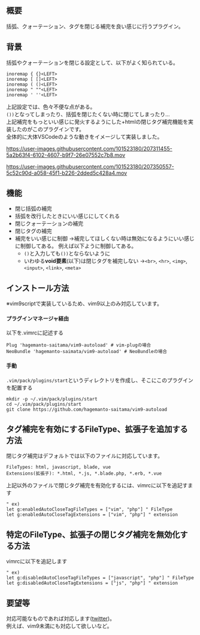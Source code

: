 ## 概要
括弧、クォーテーション、タグを閉じる補完を良い感じに行うプラグイン。

## 背景
括弧やクォーテーションを閉じる設定として、以下がよく知られている。
```
inoremap { {}<LEFT>
inoremap [ []<LEFT>
inoremap ( ()<LEFT>
inoremap " ""<LEFT>
inoremap ' ''<LEFT>
```

上記設定では、色々不便な点がある。  
```())```となってしまったり、括弧を閉じたくない時に閉じてしまったり...  
上記補完をもっといい感じに発火するようにした+htmlの閉じタグ補完機能を実装したのがこのプラグインです。  
全体的に大体VSCodeのような動きをイメージして実装しました。

https://user-images.githubusercontent.com/101523180/207311455-5a2b63f4-6102-4607-b9f7-26e07552c7b8.mov

https://user-images.githubusercontent.com/101523180/207350557-5c52c90d-a058-45f1-b226-2dded5c428a4.mov


## 機能
- 閉じ括弧の補完
- 括弧を改行したときにいい感じにしてくれる
- 閉じクォーテーションの補完
- 閉じタグの補完
- 補完をいい感じに制御
→補完してほしくない時は無効になるようにいい感じに制御してある。
例えば以下ように制御してある。
  - ```()```と入力しても```())```とならないように
  - いわゆる**void要素**(以下)は閉じタグを補完しない
  →```<br>```, ```<hr>```, ```<img>```, ```<input>```, ```<link>```, ```<meta>```

## インストール方法
※vim9scriptで実装しているため、vim9以上のみ対応しています。
#### プラグインマネージャ経由
以下を.vimrcに記述する
```
Plug 'hagemanto-saitama/vim9-autoload' # vim-plugの場合
NeoBundle 'hagemanto-saimata/vim9-autoload' # NeoBundleの場合
```
#### 手動
```.vim/pack/plugins/start```というディレクトリを作成し、そこにこのプラグインを配置する
```
mkdir -p ~/.vim/pack/plugins/start
cd ~/.vim/pack/plugins/start
git clone https://github.com/hagemanto-saitama/vim9-autoload
```

## タグ補完を有効にするFileType、拡張子を追加する方法
閉じタグ補完はデフォルトでは以下のファイルに対応しています。
```
FileTypes: html, javascript, blade, vue
Extensions(拡張子): *.html, *.js, *.blade.php, *.erb, *.vue
```

上記以外のファイルで閉じタグ補完を有効化するには、vimrcに以下を追記すます
```vim
" ex)
let g:enabledAutoCloseTagFileTypes = ["vim", "php"] " FileType
let g:enabledAutoCloseTagExtensions = ["vim", "php"] " extension
```

## 特定のFileType、拡張子の閉じタグ補完を無効化する方法
vimrcに以下を追記します

```vim
" ex)
let g:disabledAutoCloseTagFileTypes = ["javascript", "php"] " FileType
let g:disabledAutoCloseTagExtensions = ["js", "php"] " extension
```

## 要望等
対応可能なものであれば対応します([twitter](https://twitter.com/YUKI75191105))。  
例えば、vim9未満にも対応して欲しいなど。
